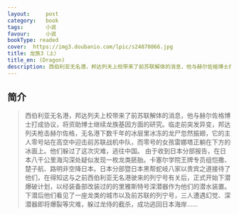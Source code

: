 ```yaml
---
layout:     post
category:   book
tags:       小说
favour:     小说
bookType: readed
cover:  https://img3.doubanio.com/lpic/s24870866.jpg
title: 龙族3（上）
title_en: (Dragon)
description: 西伯利亚无名港，邦达列夫上校带来了前苏联解体的消息，他与赫尔佐格博士打成协议，将资助博士继续龙族基因方面的研究。临走前突发异变...
---
```


## 简介
> 西伯利亚无名港，邦达列夫上校带来了前苏联解体的消息，他与赫尔佐格博士打成协议，将资助博士继续龙族基因方面的研究。临走前突发异变，邦达列夫枪击赫尔佐格，无名港下数千年的冰层里冰冻的龙尸忽然振翅，它的主人零号站在高空中迎击前苏联战机中队，而零号的女孩雷娜塔正躺在下方的冰面上。他们躲过了这次灾难，逃往中国。
  由于收到日本分部报告，在日本八千公里海沟深处疑似发现一枚龙类胚胎。卡塞尔学院王牌专员组恺撒、楚子航、路明非空降日本。日本分部暨日本黑帮蛇岐八家以贵宾之道接待了他们，在得知这与之前西伯利亚无名港驶来的列宁号有关后，正式开始下潜爆破计划，以经装备部改装过的的里雅斯特号深潜器作为他们的潜水装置。
  下潜后他们看见了一座龙类的城市以及前苏联的列宁号，三人遭遇幻觉、深潜器即将爆裂等灾难，躲过龙侍的截杀，成功逃回日本海岸……

